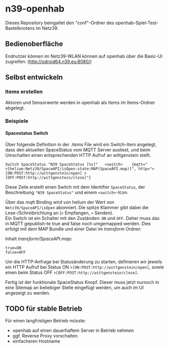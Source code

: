 # n39-openhab
Dieses Repository beingaltet den "conf"-Ordner des openhab-Spiel-Test-Bastelknotens im Netz39.

## Bedienoberfläche
Endnutzer können im Netz39-WLAN können auf openhab über die Basic-UI zugreifen: (http://odroid64.n39.eu:8080/) 

## Selbst entwickeln
### Items erstellen
Aktoren und Sensorwerte werden in openhab als Items im Items-Ordner abgelegt.

### Beispiele
#### Spacestatus Switch
Über folgende Definition in der *.items* File wird ein Switch-Item angelegt, dass den aktuellen SpaceStatus vom MQTT Server ausliest, und beim Umschalten einen entsprechenden HTTP Aufruf an wittgenstein stellt.

    Switch SpaceStatus "N39 SpaceStatus [%s]"	<switch>	{mqtt="<[helium:Netz39/SpaceAPI/isOpen:state:MAP(SpaceAPI.map)]", http=">[ON:POST:http://wittgenstein/open] >[OFF:POST:http://wittgenstein/close]"}
    
Diese Zeile erstellt einen Switch mit dem Identifier `SpaceStatus`, der Beschreibung `"N39 SpaceStatus"` und einem `<switch>`-Icon.

Über das mqtt Binding wird von helium der Wert von `Netz39/SpaceAPI/isOpen` abonniert. Die spitze Klammer gibt dabei die Lese-/Schreibrichtung an (`<` Empfangen, `>` Senden).      
Ein Switch ist ein Schalter mit den Zuständen: `ON` und `OFF`. Daher muss das in MQTT gepublish-te true and false noch umgemapped werden. Dies erfolgt mit dem MAP Bundle und einer Datei im *transform* Ordner:

Inhalt *transform/SpaceAPI.map*:

    true=ON
    false=OFF

Um die HTTP-Anfrage bei Statusänderung zu starten, definieren wir jeweils ein HTTP Aufruf bei Status ON `>[ON:POST:http://wittgenstein/open]`, sowie einen beim Status OFF `>[OFF:POST:http://wittgenstein/close]`.

Fertig ist der funktionale SpaceStatus Knopf. Dieser muss jetzt nurnoch in eine Sitemap an beliebiger Stelle eingefügt werden, um auch im UI angezeigt zu werden.


## TODO für stable Betrieb
Für einen langfristigen Betrieb müsste:
 * openhab auf einen dauerhaftem Server in Betrieb nehmen
 * ggf. Reverse Proxy vorschalten 
 * einfacheren Hostname 
